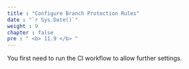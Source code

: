 ```yaml
---
title : "Configure Branch Protection Rules"
date : "`r Sys.Date()`"
weight : 9
chapter : false
pre : " <b> 11.9 </b> "
---
```


You first need to run the CI workflow to allow further settings.